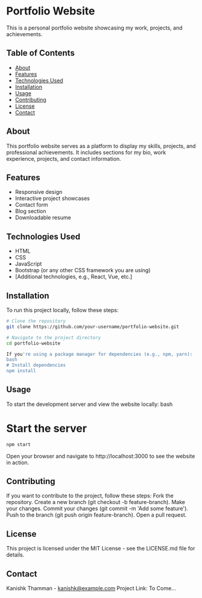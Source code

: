 # Portfolio Website

This is a personal portfolio website showcasing my work, projects, and achievements.

## Table of Contents
- [About](#about)
- [Features](#features)
- [Technologies Used](#technologies-used)
- [Installation](#installation)
- [Usage](#usage)
- [Contributing](#contributing)
- [License](#license)
- [Contact](#contact)

## About

This portfolio website serves as a platform to display my skills, projects, and professional achievements. It includes sections for my bio, work experience, projects, and contact information.

## Features

- Responsive design
- Interactive project showcases
- Contact form
- Blog section
- Downloadable resume

## Technologies Used

- HTML
- CSS
- JavaScript
- Bootstrap (or any other CSS framework you are using)
- [Additional technologies, e.g., React, Vue, etc.]

## Installation

To run this project locally, follow these steps:

```bash
# Clone the repository
git clone https://github.com/your-username/portfolio-website.git

# Navigate to the project directory
cd portfolio-website

If you're using a package manager for dependencies (e.g., npm, yarn):
bash
# Install dependencies
npm install 
```

## Usage
To start the development server and view the website locally:
bash
# Start the server
```bash
npm start
```
Open your browser and navigate to http://localhost:3000 to see the website in action.

## Contributing

If you want to contribute to the project, follow these steps:
Fork the repository.
Create a new branch (git checkout -b feature-branch).
Make your changes.
Commit your changes (git commit -m 'Add some feature').
Push to the branch (git push origin feature-branch).
Open a pull request.

## License
This project is licensed under the MIT License - see the LICENSE.md file for details.

## Contact
Kanishk Thamman - kanishk@example.com
Project Link: To Come...